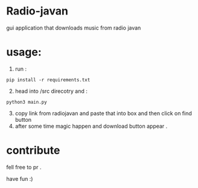 # Radio-javan
gui application that downloads music from radio javan



# usage:

1. run :

```
pip install -r requirements.txt
```

2. head into /src direcotry and :

````
python3 main.py
````

3. copy link from radiojavan and paste that into box and then click on find button
4. after some time magic happen and download button appear .

# contribute

fell free to pr .

have fun :)
